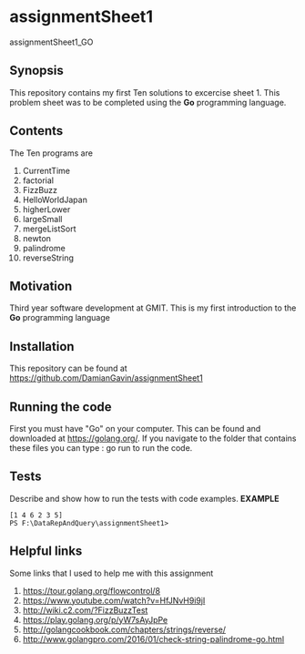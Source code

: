 # assignmentSheet1
assignmentSheet1_GO

## Synopsis

This repository contains my first Ten solutions to excercise sheet 1. This problem sheet was to be completed using the **Go** programming language.

## Contents

The Ten programs are
1. CurrentTime
2. factorial
3. FizzBuzz
4. HelloWorldJapan
5. higherLower
6. largeSmall
7. mergeListSort
8. newton
9. palindrome
10. reverseString

## Motivation

Third year software development at GMIT. This is my first introduction to the **Go** programming language

## Installation

This repository can be found at https://github.com/DamianGavin/assignmentSheet1

## Running the code

First you must have "Go" on your computer. This can be found and downloaded at https://golang.org/.
If you navigate to the folder that contains these files you can type :
go run <file name> to run the code.

## Tests

Describe and show how to run the tests with code examples.
**EXAMPLE**
``` PS F:\DataRepAndQuery\assignmentSheet1> go run .\mergeListSort.go
[1 4 6 2 3 5]
PS F:\DataRepAndQuery\assignmentSheet1> 
```
## Helpful links

Some links that I used to help me with this assignment 

1. https://tour.golang.org/flowcontrol/8
2. https://www.youtube.com/watch?v=HfJNvH9i9jI
3. http://wiki.c2.com/?FizzBuzzTest
4. https://play.golang.org/p/yW7sAyJpPe
5. http://golangcookbook.com/chapters/strings/reverse/
6. http://www.golangpro.com/2016/01/check-string-palindrome-go.html

